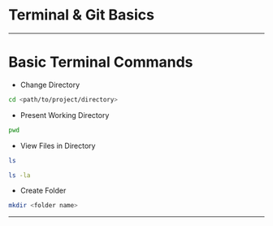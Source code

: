 # Terminal & Git Basics

---

# Basic Terminal Commands

- Change Directory
```bash
cd <path/to/project/directory>
```
- Present Working Directory
```bash
pwd
```
- View Files in Directory
```bash
ls
```
```bash
ls -la
```
- Create Folder
```bash
mkdir <folder name>
```
---
